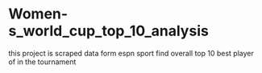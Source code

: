 # Women-s_world_cup_top_10_analysis
this project is scraped data form espn sport  find overall  top 10 best player of in the tournament  

